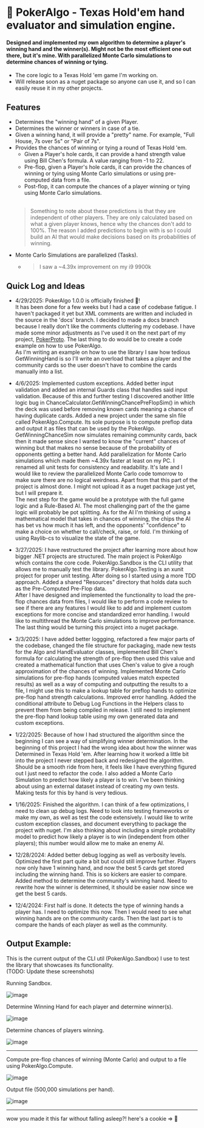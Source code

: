 # 🍑 PokerAlgo - Texas Hold'em hand evaluator and simulation engine.
#### Designed and implemented my own algorithm to determine a player's winning hand and the winner(s). Might not be the most efficient one out there, but it's mine. With parallelized Monte Carlo simulations to determine chances of winning or tying.
- The core logic to a Texas Hold 'em game I'm working on.
- Will release soon as a nuget package so anyone can use it, and so I can easily reuse it in my other projects.
## Features
- Determines the "winning hand" of a given Player.
- Determines the winner or winners in case of a tie.
- Given a winning hand, it will provide a "pretty" name. For example, "Full House, 7s over 5s" or "Pair of 7s".
- Provides the chances of winning or tying a round of Texas Hold 'em.
  - Given a Player's hole cards, it can provide a hand strength value using Bill Chen's formula. A value ranging from -1 to 22.
  - Pre-flop, given a Player's hole cards, it can provide the chances of winning or tying using Monte Carlo simulations or using pre-computed data from a file.
  - Post-flop, it can compute the chances of a player winning or tying using Monte Carlo simulations.
  <br/></br>
  > Something to note about these predictions is that they are independent of other players. They are only calculated based on what a given player knows, hence why the chances don't add to 100%. The reason I added predictions to begin with is so I could build an AI that would make decisions based on its probabilities of winning.
- Monte Carlo Simulations are parallelized (Tasks).
  - > I saw a ~4.39x improvement on my i9 9900k
## Quick Log and Ideas
- 4/29/2025: PokerAlgo 1.0.0 is officially finished 🥂!  
It has been done for a few weeks but I had a case of codebase fatigue. I haven't packaged it yet but XML comments are written and included in the source in the 'docs' branch. I decided to made a docs branch because I really don't like the comments cluttering my codebase. I have made some minor adjustments as I've used it on the next part of my project, [PokerProto](https://github.com/holypeachy/PokerProto). The last thing to do would be to create a code example on how to use PokerAlgo.  
As I'm writing an example on how to use the library I saw how tedious GetWinningHand is so I'll write an overload that takes a player and the community cards so the user doesn't have to combine the cards manually into a list.
- 4/6/2025: Implemented custom exceptions. Added better input validation and added an internal Guards class that handles said input validation. Because of this and further testing I discovered another little logic bug in ChanceCalculator.GetWinningChancePreFlopSim() in which the deck was used before removing known cards meaning a chance of having duplicate cards. Added a new project under the same sln file called PokerAlgo.Compute. Its sole purpose is to compute preflop data and output it as files that can be used by the PokerAlgo. GetWinningChanceSim now simulates remaining community cards, back then it made sense since I wanted to know the "current" chances of winning but that makes no sense because of the probability of opponents getting a better hand. Add parallelization for Monte Carlo simulations which made them ~4.39x faster at least on my PC. I renamed all unit tests for consistency and readability. It's late and I would like to review the parallelized Monte Carlo code tomorrow to make sure there are no logical weirdness. Apart from that this part of the project is almost done. I might not upload it as a nuget package just yet, but I will prepare it.  
The next step for the game would be a prototype with the full game logic and a Rule-Based AI. The most challenging part of the the game logic will probably be pot splitting. As for the AI I'm thinking of using a mathematical model that takes in chances of winning, the chips the AI has bet vs how much it has left, and the opponents' "confidence" to make a choice on whether to call/check, raise, or fold. I'm thinking of using Raylib-cs to visualize the state of the game.

- 3/27/2025: I have restructured the project after learning more about how bigger .NET projects are structured. The main project is PokerAlgo which contains the core code. PokerAlgo.Sandbox is the CLI utility that allows me to manually test the library. PokerAlgo.Testing is an xunit project for proper unit testing. After doing so I started using a more TDD approach. Added a shared "Resources" directory that holds data such as the Pre-Computed Pre-Flop data.  
After I have designed and implemented the functionality to load the pre-flop chances data from files, I would like to perform a code review to see if there are any features I would like to add and implement custom exceptions for more concise and standardized error handling. I would like to multithread the Monte Carlo simulations to improve performance. The last thing would be turning this project into a nuget package.

- 3/3/2025: I have added better loggging, refactored a few major parts of the codebase, changed the file structure for packaging, made new tests for the Algo and HandEvaluator classes, implemented Bill Chen's formula for calculating the strength of pre-flop then used this value and created a mathematical function that uses Chen's value to give a rough approximation of the chances of winning. Implemented Monte Carlo simulations for pre-flop hands (computed values match expected results) as well as a way of computing and outputting the results to a file, I might use this to make a lookup table for preflop hands to optimize pre-flop hand strength calculations. Improved error handling. Added the conditional attribute to Debug Log Functions in the Helpers class to prevent them from being compiled in release. I still need to implement the pre-flop hand lookup table using my own generated data and custom exceptions.

- 1/22/2025: Because of how I had structured the algorithm since the beginning I can see a way of simplifying winner determination. In the beginning of this project I had the wrong idea about how the winner was Determined in Texas Hold 'em. After learning how it worked a little bit into the project I never stepped back and redesigned the algorithm. Should be a smooth ride from here, it feels like I have everything figured out I just need to refactor the code. I also added a Monte Carlo Simulation to predict how likely a player is to win. I've been thinking about using an external dataset instead of creating my own tests. Making tests for this by hand is very tedious.

- 1/16/2025: Finished the algorithm. I can think of a few optimizations, I need to clean up debug logs. Need to look into testing frameworks or make my own, as well as test the code extensively. I would like to write custom exception classes, and document everything to package the project with nuget. I'm also thinking about including a simple probability model to predict how likely a player is to win (independent from other players); this number would allow me to make an enemy AI.

- 12/28/2024: Added better debug logging as well as verbosity levels. Optimized the first part quite a bit but could still improve further. Players now only have 1 winning hand, and now the best 5 cards get stored including the winning hand. This is so kickers are easier to compare. Added method to determine the community's winning hand. Need to rewrite how the winner is determined, it should be easier now since we get the best 5 cards.

- 12/4/2024: First half is done. It detects the type of winning hands a player has. I need to optimize this now. Then I would need to see what winning hands are on the community cards. Then the last part is to compare the hands of each player as well as the community.

## Output Example:
This is the current output of the CLI util (PokerAlgo.Sandbox) I use to test the library that showcases its functionality.  
(TODO: Update these screenshots)

Running Sandbox. 

![image](https://github.com/user-attachments/assets/633d0f2d-b243-4706-a3bf-3d72245b3b4a)

Determine Winning Hand for each player and determine winner(s). 

![image](https://github.com/user-attachments/assets/283819f7-a4fd-4bd6-8441-bb6d99385f36)

Determine chances of players winning. 

![image](https://github.com/user-attachments/assets/5fa45f3b-a4c4-4da3-8bc3-d3f95e378096)

---
Compute pre-flop chances of winning (Monte Carlo) and output to a file using PokerAlgo.Compute.  

![image](https://github.com/user-attachments/assets/f673f921-23f1-4bfb-b86e-bc17150b792e)

Output file (500,000 simulations per hand). 

![image](https://github.com/user-attachments/assets/5dedf999-7711-4ee3-879a-df31c75e8532)

---
wow you made it this far without falling asleep?!
here's a cookie => 🍪
